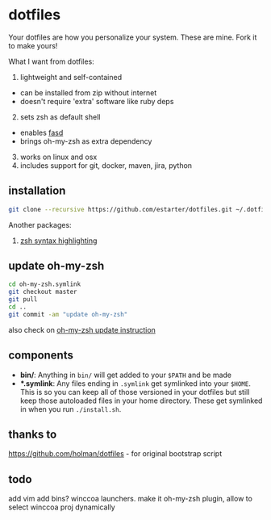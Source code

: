 # dotfiles

Your dotfiles are how you personalize your system. These are mine. Fork it to make yours!

What I want from dotfiles:

1. lightweight and self-contained
  * can be installed from zip without internet
  * doesn't require 'extra' software like ruby deps
2. sets zsh as default shell
  * enables [fasd](https://github.com/clvv/fasd)
  * brings oh-my-zsh as extra dependency
3. works on linux and osx
4. includes support for git, docker, maven, jira, python


## installation 

```bash
git clone --recursive https://github.com/estarter/dotfiles.git ~/.dotfiles && ~/.dotfiles/install.sh
```

Another packages:
1. [zsh syntax highlighting](https://github.com/zsh-users/zsh-syntax-highlighting)

## update oh-my-zsh

```bash
cd oh-my-zsh.symlink
git checkout master
git pull
cd ..
git commit -am "update oh-my-zsh"
```
also check on [oh-my-zsh update instruction](https://github.com/estarter/oh-my-zsh#update-instruction)

## components

- **bin/**: Anything in `bin/` will get added to your `$PATH` and be made
- **\*.symlink**: Any files ending in `.symlink` get symlinked into
  your `$HOME`. This is so you can keep all of those versioned in your dotfiles
  but still keep those autoloaded files in your home directory. These get
  symlinked in when you run `./install.sh`.


## thanks to
https://github.com/holman/dotfiles - for original bootstrap script


## todo
add vim
add bins?
winccoa launchers. make it oh-my-zsh plugin, allow to select winccoa proj dynamically
